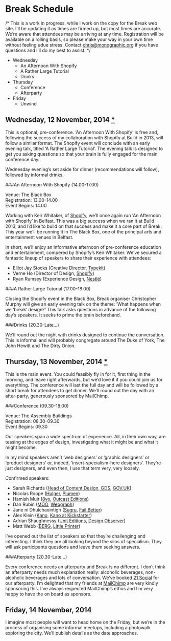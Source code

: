 Break Schedule
==============

/* This is a work in progress, while I work on the copy for the Break web site. I’ll be updating it as times are firmed up, but most times are accurate. We’re aware that attendees may be arriving at any time. Registration will be available on a rolling basis, so please make your way in your own time without feeling udue stress. Contact chris@monographic.org if you have questions and I’ll do my best to assist. */

+ Wednesday
  + An Afternoon With Shopify
  + A Rather Large Tutorial
  + Drinks
+ Thursday
  + Conference
  + Afterparty
+ Friday
  + Unwind


Wednesday, 12 November, 2014 [*](https://github.com/fehler/break/blob/master/wednesday-schedule.md)
----------------------------

This is optional, pre-conference. ‘An Afternoon With Shopify’ is free and, following the success of my collaboration with Shopify at Build in 2013, will follow a similar format. The Shopify event will conclude with an early evening talk, titled ‘A Rather Large Tutorial’. The evening talk is designed to get you asking questions so that your brain is fully engaged for the main conference day.

Wednesday evening’s set aside for dinner (recommendations will follow), followed by informal drinks.


###An Afternoon With Shopify (14.00-17.00)

Venue: The Black Box  
Registration: 13.00-14.00  
Event Begins: 14.00  

Working with Keir Whitaker, of [Shopify](http://www.shopify.com), we’ll once again run ‘An Afternoon with Shopify’ in Belfast. This was a big success when we ran it at Build 2013, and I’d like to build on that success and make it a core part of Break. This year we’ll be running it in The Black Box, one of the principal arts and entertainment venues in Belfast.

In short, we’ll enjoy an informative afternoon of pre-conference education and entertainment, compered by Shopify’s Keir Whitaker. We’ve secured a fantastic lineup of speakers to share their experience with attendees:

+ Elliot Jay Stocks (Creative Director, [Typekit](https://typekit.com))
+ Verne Ho (Director of Design, [Shopify](http://www.shopify.com))
+ Ryan Rumsey (Experience Design, [Nestlé](http://www.nestleinstitutehealthsciences.com))


###A Rather Large Tutorial (17.00-18.00)

Closing the Shopify event in the Black Box, Break organiser Christopher Murphy will give an early evening talk on the theme: ‘What happens when we ‘break’ design?’ This talk asks questions in advance of the following day’s speakers. It seeks to prime the brain beforehand.


###Drinks (20.30-Late…)

We’ll round out the night with drinks designed to continue the conversation. This is informal and will probably congregate around The Duke of York, The John Hewitt and The Dirty Onion.


Thursday, 13 November, 2014 [*](https://github.com/fehler/break/blob/master/thursday-schedule.md)
---------------------------

This is the main event. You could feasibly fly in for it, first thing in the morning, and leave right afterwards, but we’d love it if you could join us for everything. The conference will last the full day and will be followed by a short break for attendees to get dinner. We’ll round out the day with an after-party, generously sponsored by MailChimp.


###Conference (09.30-18.00)

Venue: The Assembly Buildings  
Registration: 08.30-09.30  
Event Begins: 09.30  

Our speakers span a wide spectrum of experience. All, in their own way, are teasing at the edges of design, investigating what it might be and what it might become.

In my mind speakers aren’t ‘web designers’ or ‘graphic designers’ or ‘product designers’ or, indeed, ‘insert-specialism-here designers’. They’re just designers, and even then, I use that term very, very loosely.

Confirmed speakers:

+ Sarah Richards ([Head of Content Design, GDS](https://gds.blog.gov.uk), [GOV.UK](https://www.gov.uk))
+ Nicolas Roope ([Hulger](http://www.hulger.com), [Plumen](http://plumen.com))
+ Hamish Muir ([8vo](http://www.lars-mueller-publishers.com/en/8vo), [Outcast Editions](http://www.outcasteditions.com))
+ Dan Rubin ([MOO](http://moo.com), [Webgraph](http://danrubin.is))
+ Jane ni Dhulchaointigh ([Sugru](http://sugru.com), [Fail Better](http://sugru.com))
+ Alex Klein ([Kano](http://www.kano.me), [Kano at Kickstarter](https://www.kickstarter.com/projects/alexklein/kano-a-computer-anyone-can-make))
+ Adrian Shaughnessy ([Unit Editions](http://www.uniteditions.com), [Design Observer](http://designobserver.com))
+ Matt Webb ([BERG](http://bergcloud.com), [Little Printer](http://bergcloud.com/littleprinter/))

I’ve opened out the list of speakers so that they’re challenging and interesting. I think they are all looking beyond the silos of specialism. They will ask participants questions and leave them seeking answers.


###Afterparty (20.30-Late…)

Every conference needs an afterparty and Break is no different. I don’t think an afterparty needs much explanation really: alcoholic beverages, non-alcoholic beverages and lots of conversation. We’ve booked [21 Social](http://www.21social.co.uk) for our afterparty. I’m delighted that my friends at [MailChimp](http://mailchimp.com/) are very kindly sponsoring this. I’ve always respected MailChimp’s ethos and I’m very happy to have the on board as sponsors.


Friday, 14 November, 2014
-------------------------

I imagine most people will want to head home on the Friday, but we’re in the process of organising some informal meetups, including a photowalk exploring the city. We’ll publish details as the date approaches.
